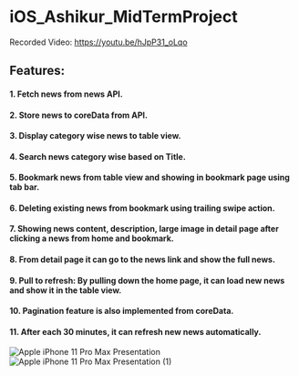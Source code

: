 # iOS_Ashikur_MidTermProject
Recorded Video: https://youtu.be/hJpP31_oLqo

## Features:
  #### 1. Fetch news from news API.
  #### 2. Store news to coreData from API.
  #### 3. Display category wise news to table view.
  #### 4. Search news category wise based on Title.
  #### 5. Bookmark news from table view and showing in bookmark page using tab bar.
  #### 6. Deleting existing news from bookmark using trailing swipe action.
  #### 7. Showing news content, description, large image in detail page after clicking a news from home and bookmark.
  #### 8. From detail page it can go to the news link and show the full news.
  #### 9. Pull to refresh: By pulling down the home page, it can load new news and show it in the table view.
  #### 10. Pagination feature is also implemented from coreData.
  #### 11. After each 30 minutes, it can refresh new news automatically.
 
  
  ![Apple iPhone 11 Pro Max Presentation](https://user-images.githubusercontent.com/118166918/213684298-34dc91df-f001-4f3c-bb06-d598be01910f.png)
  ![Apple iPhone 11 Pro Max Presentation (1)](https://user-images.githubusercontent.com/118166918/213684228-a4b494e3-70ba-41c2-a7d5-b1c4e8f1cd44.png)

